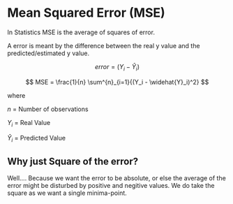 # Mean Squared Error (MSE)

In Statistics MSE is the average of squares of error. 

A error is meant by the difference between the real y value and the predicted/estimated y value. 

$$ 
error = (Y_i - \widehat{Y}_i)
$$

$$
MSE = \frac{1}{n} \sum^{n}_{i=1}{(Y_i - \widehat{Y}_i)^2}
$$

where

$n$ = Number of observations

$Y_i$ = Real Value

$\widehat{Y}_i$ = Predicted Value

## Why just Square of the error?
Well.... Because we want the error to be absolute, or else the average of the error might be disturbed by positive and negitive values. We do take the square as we want a single minima-point.